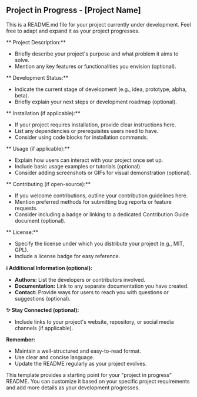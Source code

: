 ## Project in Progress - [Project Name]

This is a README.md file for your project currently under development. Feel free to adapt and expand it as your project progresses.

** Project Description:**

* Briefly describe your project's purpose and what problem it aims to solve.
* Mention any key features or functionalities you envision (optional).

** Development Status:**

* Indicate the current stage of development (e.g., idea, prototype, alpha, beta).
* Briefly explain your next steps or development roadmap (optional).

** Installation (if applicable):**

* If your project requires installation, provide clear instructions here.
* List any dependencies or prerequisites users need to have.
* Consider using code blocks for installation commands. 

** Usage (if applicable):**

* Explain how users can interact with your project once set up.
* Include basic usage examples or tutorials (optional).
* Consider adding screenshots or GIFs for visual demonstration (optional).

** Contributing (if open-source):**

* If you welcome contributions, outline your contribution guidelines here.
* Mention preferred methods for submitting bug reports or feature requests.
* Consider including a badge or linking to a dedicated Contribution Guide document (optional).

** License:**

* Specify the license under which you distribute your project (e.g., MIT, GPL).
* Include a license badge for easy reference.

**ℹ️ Additional Information (optional):**

* **Authors:** List the developers or contributors involved.
* **Documentation:** Link to any separate documentation you have created.
* **Contact:** Provide ways for users to reach you with questions or suggestions (optional).

**✨ Stay Connected (optional):**

* Include links to your project's website, repository, or social media channels (if applicable).

**Remember:**

* Maintain a well-structured and easy-to-read format.
* Use clear and concise language.
* Update the README regularly as your project evolves.

This template provides a starting point for your "project in progress" README. You can customize it based on your specific project requirements and add more details as your development progresses.
